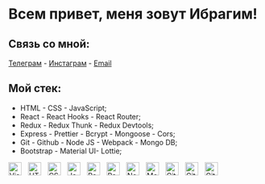 <h1>Всем привет, меня зовут Ибрагим!</h1>
<h2>Связь со мной:</h2>

[Телеграм](https://t.me/sarda10v) -
[Инстаграм](https://www.instagram.com/sarda10v) -
[Email](https://e.mail.ru/inbox/?app_id_mytracker=58519&authid=l3k2bh59.ui&back=1%2C1&dwhsplit=s10273.b1ss12743s&from=login%2Cnavi&x-login-auth=1&afterReload=1)

<h2>Мой стек:</h2>
<ul>
<li>HTML - CSS - JavaScript;</li>
<li>React - React Hooks - React Router;</li>
<li>Redux - Redux Thunk - Redux Devtools;</li>
<li>Express - Prettier - Bcrypt - Mongoose - Cors;</li>
<li> Git - Github - Node JS - Webpack - Mongo DB;</li>
<li> Bootstrap - Material UI- Lottie;</li>
</ul>

<img align="left" alt="Visual Studio Code" width="26px" src="https://cdn.jsdelivr.net/gh/devicons/devicon/icons/vscode/vscode-original.svg" style="padding-right:10px;" />

<img align="left" alt="HTML5" width="26px" src="https://cdn.jsdelivr.net/gh/devicons/devicon/icons/html5/html5-original.svg" style="padding-right:10px;" />

<img align="left" alt="CSS3" width="26px" src="https://cdn.jsdelivr.net/gh/devicons/devicon/icons/css3/css3-original.svg" style="padding-right:10px;" />

<img align="left" alt="JavaScript" width="26px" src="https://cdn.jsdelivr.net/gh/devicons/devicon/icons/javascript/javascript-original.svg" style="padding-right:10px;" />

<img align="left" alt="React" width="26px" src="https://cdn.jsdelivr.net/gh/devicons/devicon/icons/react/react-original.svg" style="padding-right:10px;" />
<img align="left" alt="ReduxThunk" width="26px" src="https://cdn4.iconfinder.com/data/icons/logos-brands-5/24/redux-512.png" style="padding-right:10px;" />

<img align="left" alt="Node.js" width="26px" src="https://cdn.jsdelivr.net/gh/devicons/devicon/icons/nodejs/nodejs-original.svg" style="padding-right:10px;" />

<img align="left" alt="MongoDB" width="26px" src="https://cdn.jsdelivr.net/gh/devicons/devicon/icons/mongodb/mongodb-original.svg" style="padding-right:10px;" />

<img align="left" alt="Git" width="26px" src="https://cdn.jsdelivr.net/gh/devicons/devicon/icons/git/git-original.svg" style="padding-right:10px;" />

<img align="left" alt="GitHub" width="26px" src="https://user-images.githubusercontent.com/3369400/139447912-e0f43f33-6d9f-45f8-be46-2df5bbc91289.png" style="padding-right:10px;" />

<img align="left" alt="GitHub" width="26px" src="https://pics.freeicons.io/uploads/icons/png/11490474241551942136-512.png" />
